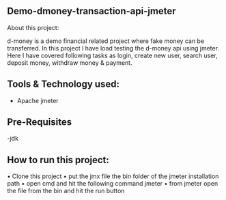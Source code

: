 ## Demo-dmoney-transaction-api-jmeter

About this project:

d-money is a demo financial related project where fake money can be transferred. In this project I have load testing the d-money api using jmeter. Here I have covered following tasks as login, create new user, search user, deposit money, withdraw money & payment.


## Tools & Technology used:
- Apache jmeter

## Pre-Requisites
-jdk


## How to run this project:

•	Clone this project
•	put the jmx file the bin folder of the jmeter installation path
•	open cmd and hit the following command jmeter
•	from jmeter open the file from the bin and hit the run button
